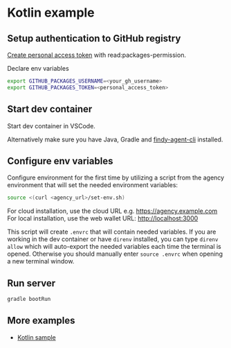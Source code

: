 # Kotlin example

## Setup authentication to GitHub registry

[Create personal access token](https://docs.github.com/en/authentication/keeping-your-account-and-data-secure/creating-a-personal-access-token#creating-a-personal-access-token-classic) with read:packages-permission.

Declare env variables

```bash
export GITHUB_PACKAGES_USERNAME=<your_gh_username>
export GITHUB_PACKAGES_TOKEN=<personal_access_token>
```

## Start dev container

Start dev container in VSCode.

Alternatively make sure you have Java, Gradle and
[findy-agent-cli](https://github.com/findy-network/findy-agent-cli#installation) installed.

## Configure env variables

Configure environment for the first time by utilizing a script from the agency environment
that will set the needed environment variables:

```bash
source <(curl <agency_url>/set-env.sh)
```

For cloud installation, use the cloud URL e.g. <https://agency.example.com>
For local installation, use the web wallet URL: <http://localhost:3000>

This script will create `.envrc` that will contain needed variables.
If you are working in the dev container or have `direnv` installed,
you can type `direnv allow` which will auto-export the needed variables each time
the terminal is opened.
Otherwise you should manually enter `source .envrc` when opening a new terminal window.

## Run server

```bash
gradle bootRun
```

## More examples

* [Kotlin sample](https://github.com/findy-network/findy-common-kt)
